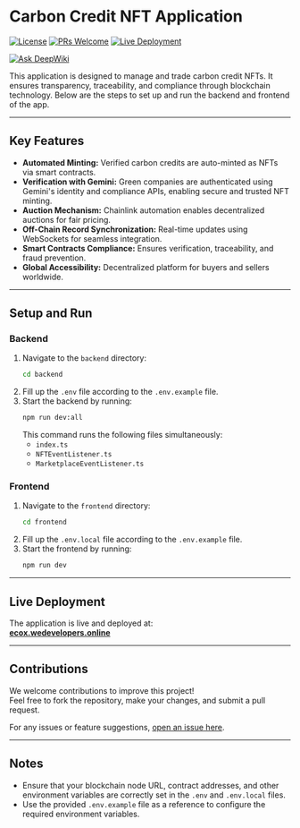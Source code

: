 # Carbon Credit NFT Application

[![License](https://img.shields.io/badge/license-MIT-blue.svg)](LICENSE) [![PRs Welcome](https://img.shields.io/badge/PRs-welcome-brightgreen.svg)](https://github.com/tanish35/CarbonCredits/pulls) [![Live Deployment](https://img.shields.io/badge/live-deployed-green.svg)](https://ecox.wedevelopers.online)

[![Ask DeepWiki](https://deepwiki.com/badge.svg)](https://deepwiki.com/tanish35/CarbonCredits)

This application is designed to manage and trade carbon credit NFTs. It ensures transparency, traceability, and compliance through blockchain technology. Below are the steps to set up and run the backend and frontend of the app.

---

## Key Features
- **Automated Minting:** Verified carbon credits are auto-minted as NFTs via smart contracts.
- **Verification with Gemini:** Green companies are authenticated using Gemini's identity and compliance APIs, enabling secure and trusted NFT minting.
- **Auction Mechanism:** Chainlink automation enables decentralized auctions for fair pricing.
- **Off-Chain Record Synchronization:** Real-time updates using WebSockets for seamless integration.
- **Smart Contracts Compliance:** Ensures verification, traceability, and fraud prevention.
- **Global Accessibility:** Decentralized platform for buyers and sellers worldwide.

---

## Setup and Run

### Backend
1. Navigate to the `backend` directory:
   ```bash
   cd backend
   ```
2. Fill up the `.env` file according to the `.env.example` file.
3. Start the backend by running:
   ```bash
   npm run dev:all
   ```
   This command runs the following files simultaneously:
   - `index.ts`
   - `NFTEventListener.ts`
   - `MarketplaceEventListener.ts`

### Frontend
1. Navigate to the `frontend` directory:
   ```bash
   cd frontend
   ```
2. Fill up the `.env.local` file according to the `.env.example` file.
3. Start the frontend by running:
   ```bash
   npm run dev
   ```

---

## Live Deployment
The application is live and deployed at:  
[**ecox.wedevelopers.online**](https://ecox.wedevelopers.online)

---

## Contributions
We welcome contributions to improve this project!  
Feel free to fork the repository, make your changes, and submit a pull request.  

For any issues or feature suggestions, [open an issue here](https://github.com/tanish35/CarbonCredits/issues).

--- 

## Notes
- Ensure that your blockchain node URL, contract addresses, and other environment variables are correctly set in the `.env` and `.env.local` files.
- Use the provided `.env.example` file as a reference to configure the required environment variables.
